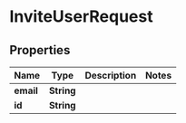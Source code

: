 

# InviteUserRequest


## Properties

Name | Type | Description | Notes
------------ | ------------- | ------------- | -------------
**email** | **String** |  | 
**id** | **String** |  | 



